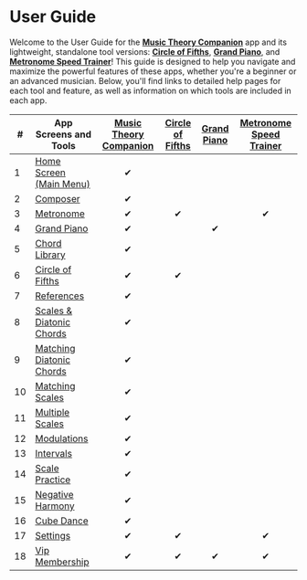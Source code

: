 # User Guide
Welcome to the User Guide for the [**Music Theory Companion**](https://play.google.com/store/apps/details?id=app.pg.scalechordprogression) app and its lightweight, standalone tool versions: [**Circle of Fifths**](https://play.google.com/store/apps/details?id=app.pg.circleoffifths), [**Grand Piano**](https://play.google.com/store/apps/details?id=app.pg.grandpiano), and [**Metronome Speed Trainer**](https://play.google.com/store/apps/details?id=app.pg.simplemetronome)! This guide is designed to help you navigate and maximize the powerful features of these apps, whether you're a beginner or an advanced musician. Below, you'll find links to detailed help pages for each tool and feature, as well as information on which tools are included in each app.

| #  | App Screens and Tools                            | [Music Theory Companion](https://play.google.com/store/apps/details?id=app.pg.scalechordprogression) | [Circle of Fifths](https://play.google.com/store/apps/details?id=app.pg.circleoffifths) | [Grand Piano](https://play.google.com/store/apps/details?id=app.pg.grandpiano) | [Metronome Speed Trainer](https://play.google.com/store/apps/details?id=app.pg.simplemetronome) |
| -- | ------------------------------------------------ | :--------------------: | :--------------: | :---------: | :---------------------: |
| 1  | [Home Screen (Main Menu)](home.md)               | ✔                     |                  |             |                         |
| 2  | [Composer](composer.md)                          | ✔                     |                  |             |                         |
| 3  | [Metronome](metronome.md)                        | ✔                     | ✔                |             | ✔                      |
| 4  | [Grand Piano](piano.md)                          | ✔                     |                  | ✔           |                         |
| 5  | [Chord Library](chord_library.md)                | ✔                     |                  |             |                         |
| 6  | [Circle of Fifths](circle_of_fifth.md)           | ✔                     | ✔                |             |                         |
| 7  | [References](reference.md)                       | ✔                     |                  |             |                         |
| 8  | [Scales & Diatonic Chords](scales_and_chords.md) | ✔                     |                  |             |                         |
| 9  | [Matching Diatonic Chords](matching_chords.md)   | ✔                     |                  |             |                         |
| 10 | [Matching Scales](matching_scales.md)            | ✔                     |                  |             |                         |
| 11 | [Multiple Scales](multi_scales.md)               | ✔                     |                  |             |                         |
| 12 | [Modulations](modulations.md)                    | ✔                     |                  |             |                         |
| 13 | [Intervals](intervals.md)                        | ✔                     |                  |             |                         |
| 14 | [Scale Practice](scale_practice.md)              | ✔                     |                  |             |                         |
| 15 | [Negative Harmony](negative_harmony.md)          | ✔                     |                  |             |                         |
| 16 | [Cube Dance](cube_dance.md)                      | ✔                     |                  |             |                         |
| 17 | [Settings](settings.md)                          | ✔                     | ✔                |             | ✔                      |
| 18 | [Vip Membership](subscription.md)                | ✔                     | ✔                | ✔          | ✔                      |

<!--Music Theory Concepts-->
